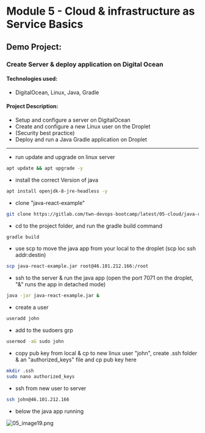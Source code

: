 # Module 5 - Cloud & infrastructure as Service Basics

## Demo Project: 
### Create Server & deploy application on Digital Ocean

#### Technologies used:
- DigitalOcean, Linux, Java, Gradle

#### Project Description:
- Setup and configure a server on DigitalOcean
- Create and configure a new Linux user on the Droplet
- (Security best practice)
- Deploy and run a Java Gradle application on Droplet
---------------------------------------------------------------------------------------------------

- run update and upgrade on linux server

``` bash
apt update && apt upgrade -y
```

- install the correct Version of java
``` bash
apt install openjdk-8-jre-headless -y
```
- clone "java-react-example"
```bash
git clone https://gitlab.com/twn-devops-bootcamp/latest/05-cloud/java-react-example
```
- cd to the project folder, and run the gradle build command
```bash
gradle build
```
- use scp to move the java app from your local to the droplet (scp loc ssh addr:destin)
```bash
scp java-react-example.jar root@46.101.212.166:/root
```
- ssh to the server & run the java app (open the port 7071 on the droplet, "&" runs the app in detached mode)
```bash
java -jar java-react-example.jar &
```
- create a user
```bash
useradd john
```
- add to the sudoers grp
```bash
usermod -aG sudo john
```
- copy pub key from local & cp to new linux user "john", create .ssh folder & an "authorized_keys" file and cp pub key here
```bash
mkdir .ssh
sudo nano authorized_keys
```
- ssh from new user to server
```bash
ssh john@46.101.212.166
```

- below the java app running

![05_image19.png](05_image19.png)
